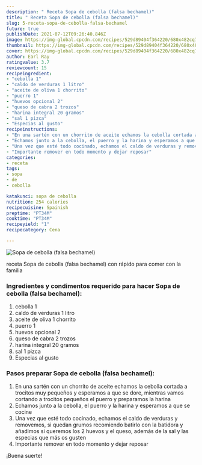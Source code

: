 ```yaml
---
description: " Receta Sopa de cebolla (falsa bechamel)"
title: " Receta Sopa de cebolla (falsa bechamel)"
slug: 5-receta-sopa-de-cebolla-falsa-bechamel
future: true
publishDate: 2021-07-12T09:26:40.846Z
image: https://img-global.cpcdn.com/recipes/529d89404f364220/680x482cq70/sopa-de-cebolla-falsa-bechamel-foto-principal.jpg
thumbnail: https://img-global.cpcdn.com/recipes/529d89404f364220/680x482cq70/sopa-de-cebolla-falsa-bechamel-foto-principal.jpg
cover: https://img-global.cpcdn.com/recipes/529d89404f364220/680x482cq70/sopa-de-cebolla-falsa-bechamel-foto-principal.jpg
author: Earl Ray
ratingvalue: 3.7
reviewcount: 15
recipeingredient:
- "cebolla 1"
- "caldo de verduras 1 litro"
- "aceite de oliva 1 chorrito"
- "puerro 1"
- "huevos opcional 2"
- "queso de cabra 2 trozos"
- "harina integral 20 gramos"
- "sal 1 pizca"
- "Especias al gusto"
recipeinstructions:
- "En una sartén con un chorrito de aceite echamos la cebolla cortada a trocitos muy pequeños y esperamos a que se dore, mientras vamos cortando a trocitos pequeños el puerro y preparamos la harina"
- "Echamos junto a la cebolla, el puerro y la harina y esperamos a que se cocine"
- "Una vez que esté todo cocinado, echamos el caldo de verduras y removemos, si quedan grumos recomiendo batirlo con la batidora y añadimos si queremos los 2 huevos y el queso, además de la sal y las especias que más os gusten"
- "Importante remover en todo momento y dejar reposar"
categories:
- receta
tags:
- sopa
- de
- cebolla

katakunci: sopa de cebolla 
nutrition: 254 calories
recipecuisine: Spainish
preptime: "PT34M"
cooktime: "PT34M"
recipeyield: "1"
recipecategory: Cena

---
```



![Sopa de cebolla (falsa bechamel)](https://img-global.cpcdn.com/recipes/529d89404f364220/680x482cq70/sopa-de-cebolla-falsa-bechamel-foto-principal.jpg)

receta Sopa de cebolla (falsa bechamel) con rápido para comer con la familia

<!--inarticleads1-->

### Ingredientes y condimentos requerido para hacer Sopa de cebolla (falsa bechamel):

1. cebolla 1
1. caldo de verduras 1 litro
1. aceite de oliva 1 chorrito
1. puerro 1
1. huevos opcional 2
1. queso de cabra 2 trozos
1. harina integral 20 gramos
1. sal 1 pizca
1. Especias al gusto



<!--inarticleads2-->

### Pasos preparar Sopa de cebolla (falsa bechamel):

1. En una sartén con un chorrito de aceite echamos la cebolla cortada a trocitos muy pequeños y esperamos a que se dore, mientras vamos cortando a trocitos pequeños el puerro y preparamos la harina
1. Echamos junto a la cebolla, el puerro y la harina y esperamos a que se cocine
1. Una vez que esté todo cocinado, echamos el caldo de verduras y removemos, si quedan grumos recomiendo batirlo con la batidora y añadimos si queremos los 2 huevos y el queso, además de la sal y las especias que más os gusten
1. Importante remover en todo momento y dejar reposar



¡Buena suerte!

